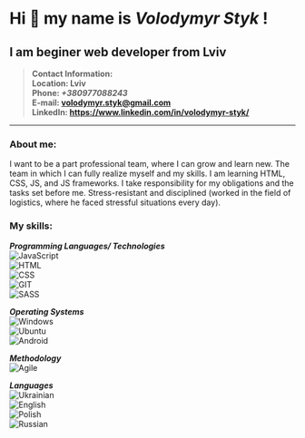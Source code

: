 # Hi 👋 my name is *Volodymyr Styk* !
## I am beginer web developer from Lviv
>**Contact Information:**  
**Location: Lviv**  
**Phone: _+380977088243_**  
**E-mail: volodymyr.styk@gmail.com**  
**LinkedIn: https://www.linkedin.com/in/volodymyr-styk/**  
  
--- 
### About me:  
  
I want to be a part professional team, where I can grow and learn new. The team in which I can fully realize myself and my skills. I am learning HTML, CSS, JS, and JS frameworks. I take responsibility for my obligations and the tasks set before me. Stress-resistant and disciplined (worked in the field of logistics, where he faced stressful situations every day).  
### My skills:  
**_Programming Languages/ Technologies_**  
![JavaScript](https://img.shields.io/badge/-JavaScript-090909?style=plastic&logo=JavaScript)  
![HTML](https://img.shields.io/badge/-HTML-090909?style=plastic&logo=html5)  
![CSS](https://img.shields.io/badge/-CSS-090909?style=plastic&logo=css3)  
![GIT](https://img.shields.io/badge/-GIT-090909?style=plastic&logo=git)  
![SASS](https://img.shields.io/badge/-SASS-090909?style=plastic&logo=sass)  

**_Operating Systems_**  
![Windows](https://img.shields.io/badge/-Windows-090909?style=plastic&logo=windows)  
![Ubuntu](https://img.shields.io/badge/-Ubuntu-090909?style=plastic&logo=ubuntu)  
![Android](https://img.shields.io/badge/-Android-090909?style=plastic&logo=android)  

**_Methodology_**  
![Agile](https://img.shields.io/badge/-Agile-090909?style=plastic&logo=agile)  

**_Languages_**  
![Ukrainian](https://img.shields.io/badge/Ukrainian-native-yellowgreen)  
![English](https://img.shields.io/badge/English-intermediate-yellowgreen)  
![Polish](https://img.shields.io/badge/Polish-elementary-yellowgreen)  
![Russian](https://img.shields.io/badge/Russian-intermediate-yellowgreen)  

